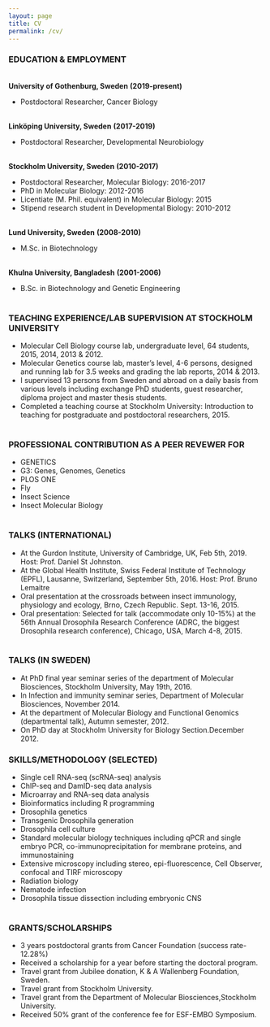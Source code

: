 ```yaml
---
layout: page
title: CV
permalink: /cv/
---
```

### EDUCATION & EMPLOYMENT

<br><b>University of Gothenburg, Sweden</b>                              <b>(2019-present)</b><br>
- Postdoctoral Researcher, Cancer Biology

<br><b>Linköping University, Sweden</b>						        <b>(2017-2019)</b><br>
- Postdoctoral Researcher, Developmental Neurobiology

<br><b>Stockholm University, Sweden</b>						        <b>(2010-2017)</b><br>
- Postdoctoral Researcher, Molecular Biology: 2016-2017
- PhD in Molecular Biology: 2012-2016
- Licentiate (M. Phil. equivalent) in Molecular Biology: 2015
- Stipend research student in Developmental Biology: 2010-2012

<br><b>Lund University, Sweden</b>						              <b>(2008-2010)</b><br>
- M.Sc. in Biotechnology

<br><b>Khulna University, Bangladesh</b>						    <b>(2001-2006)</b><br>
- B.Sc. in Biotechnology and Genetic Engineering<br><br>

### TEACHING EXPERIENCE/LAB SUPERVISION AT STOCKHOLM UNIVERSITY
- Molecular Cell Biology course lab, undergraduate level, 64 students, 2015, 2014, 2013 & 2012.<br>
- Molecular Genetics course lab, master’s level, 4-6 persons, designed and running lab for 3.5 weeks and grading the lab reports, 2014 & 2013.<br>
- I supervised 13 persons from Sweden and abroad on a daily basis from various levels including exchange PhD students, guest researcher, diploma project and master thesis students.<br>
- Completed a teaching course at Stockholm University: Introduction to teaching for postgraduate and postdoctoral researchers, 2015.<br><br>

### PROFESSIONAL CONTRIBUTION AS A PEER REVEWER FOR
- GENETICS
- G3: Genes, Genomes, Genetics	
- PLOS ONE
- Fly
- Insect Science	
- Insect Molecular Biology<br><br>


### TALKS (INTERNATIONAL)
- At the Gurdon Institute, University of Cambridge, UK, Feb 5th, 2019. Host: Prof. Daniel St Johnston.
- At the Global Health Institute, Swiss Federal Institute of Technology (EPFL), Lausanne, Switzerland, September 5th, 2016. Host: Prof. Bruno Lemaitre
- Oral presentation at the crossroads between insect immunology, physiology and ecology, Brno, Czech Republic. Sept. 13-16, 2015.
- Oral presentation: Selected for talk (accommodate only 10-15%) at the 56th Annual Drosophila Research Conference (ADRC, the biggest Drosophila research conference), Chicago, USA, March 4-8, 2015.<br><br>

### TALKS (IN SWEDEN)
- At PhD final year seminar series of the department of Molecular Biosciences, Stockholm University, May 19th, 2016.
- In Infection and immunity seminar series, Department of Molecular Biosciences, November 2014.
- At the department of Molecular Biology and Functional Genomics (departmental talk), Autumn semester, 2012.
- On PhD day at Stockholm University for Biology Section.December 2012.



### SKILLS/METHODOLOGY (SELECTED)
- Single cell RNA-seq (scRNA-seq) analysis
- ChIP-seq and DamID-seq data analysis
- Microarray and RNA-seq data analysis
- Bioinformatics including R programming
- Drosophila genetics
- Transgenic Drosophila generation
- Drosophila cell culture
- Standard molecular biology techniques including qPCR and single embryo PCR, co-immunoprecipitation for 
membrane proteins, and immunostaining
- Extensive microscopy including stereo, epi-fluorescence, Cell Observer, confocal and TIRF microscopy
- Radiation biology
- Nematode infection
- Drosophila tissue dissection including embryonic CNS<br><br>

### GRANTS/SCHOLARSHIPS
- 3 years postdoctoral grants from Cancer Foundation (success rate- 12.28%)
- Received a scholarship for a year before starting the doctoral program.
- Travel grant from Jubilee donation, K & A Wallenberg Foundation, Sweden. 
- Travel grant from Stockholm University. 
- Travel grant from the Department of Molecular Biosciences,Stockholm University. 
- Received 50% grant of the conference fee for ESF-EMBO Symposium.


